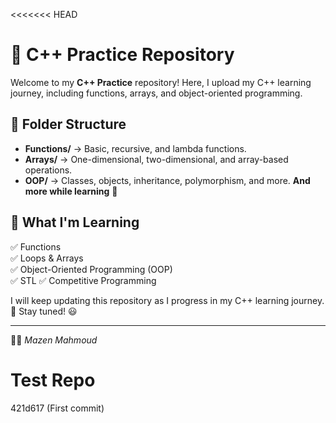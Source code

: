 <<<<<<< HEAD
# 🚀 C++ Practice Repository

Welcome to my **C++ Practice** repository! Here, I upload my C++ learning journey, including functions, arrays, and object-oriented programming.

## 📂 Folder Structure
- **Functions/** → Basic, recursive, and lambda functions.
- **Arrays/** → One-dimensional, two-dimensional, and array-based operations.
- **OOP/** → Classes, objects, inheritance, polymorphism, and more.
**And more while learning** 🔭
## 🌱 What I'm Learning
✅ Functions  
✅ Loops & Arrays  
✅ Object-Oriented Programming (OOP)  
✅ STL
✅ Competitive Programming  

I will keep updating this repository as I progress in my C++ learning journey.🔭
Stay tuned! 😃

---
👨‍💻 *Mazen Mahmoud*

# Test Repo
 421d617 (First commit)
